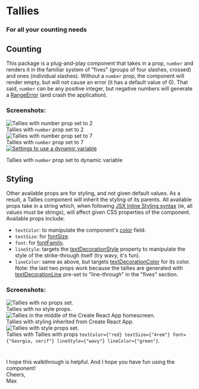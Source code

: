 # Tallies
### For all your counting needs

## Counting
This package is a plug-and-play component that takes in a prop, `number` and renders it in the familiar system of "fives" (groups of four slashes, crossed) and ones (individual slashes). Without a `number` prop, the component will render empty, but will not cause an error (it has a default value of 0). That said, `number` can be any positive integer, but negative numbers will generate a [RangeError](https://developer.mozilla.org/en-US/docs/Web/JavaScript/Reference/Global_Objects/RangeError) (and crash the application).

### Screenshots:  
![Tallies with number prop set to 2](https://i.ibb.co/K9Tmjjr/tallies-2.jpg)  
Tallies with `number` prop set to 2  
![Tallies with number prop set to 7](https://i.ibb.co/Sm1w1vH/tallies-7.jpg)  
Tallies with `number` prop set to 7  
[![Settings to use a dynamic variable](https://i.ibb.co/F4KjCrH/tallies-random.jpg)](https://github.com/ProfessionalMaxJS/tallies_demo/blob/main/src/App.js)  
<!-- [![Example of Tallies with a dynamic variable](https://i.ibb.co/0s6tbsQ/tallies-random-clip.gif)](https://github.com/ProfessionalMaxJS/tallies_demo/blob/main/src/App.js)   -->
Tallies with `number` prop set to dynamic variable  

## Styling
Other available props are for styling, and not given default values. As a result, a Tallies component will inherit the styling of its parents. All available props take in a string which, when following [JSX Inline Styling syntax](https://techstacker.com/how-to-inline-style-jsx-react-css/) (ie, all values must be strings), will affect given CSS properties of the component. Available props include:  
* `textColor`: to manipulate the component's [color](https://developer.mozilla.org/en-US/docs/Web/CSS/color) field.
* `textSize`: for [fontSize](https://developer.mozilla.org/en-US/docs/Web/CSS/font-size).
* `font`: for [fontFamily](https://developer.mozilla.org/en-US/docs/Web/CSS/font-family).
* `lineStyle`: targets the [textDecorationStyle](https://developer.mozilla.org/en-US/docs/Web/CSS/text-decoration-style) property to manipulate the style of the strike-through itself (try wavy, it's fun).
* `lineColor`: same as above, but targets [textDecorationColor](https://developer.mozilla.org/en-US/docs/Web/CSS/text-decoration-color) for its color.  
Note: the last two props work because the tallies are generated with [textDecorationLine](https://developer.mozilla.org/en-US/docs/Web/CSS/text-decoration-line) pre-set to "line-through" in the "fives" section.

### Screenshots:
![Tallies with no props set.](https://i.ibb.co/9wHG25k/def-tallies.jpg)  
Tallies with no style props.  
![Tallies in the middle of the Create React App homescreen.](https://i.ibb.co/Cm6FXk1/cra-tallies.jpg)  
Tallies with styling inherited from Create React App.  
![Tallies with style props set.](https://i.ibb.co/0jD1hgp/prop-tallies.jpg)  
Tallies with Tallies with props `textColor={"red} textSize={"4rem"} font={"Georgia, serif"} lineStyle={"wavy"} lineColor={"green"}`.

#
I hope this walkthrough is helpful. And I hope you have fun using the component!  
Cheers,  
Max
